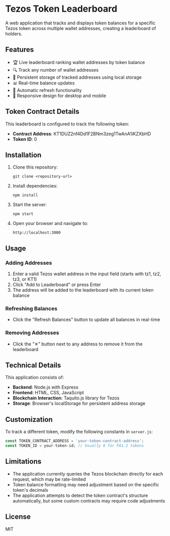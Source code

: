 # Tezos Token Leaderboard

A web application that tracks and displays token balances for a specific Tezos token across multiple wallet addresses, creating a leaderboard of holders.

## Features

- 🏆 Live leaderboard ranking wallet addresses by token balance
- 🔍 Track any number of wallet addresses
- 💾 Persistent storage of tracked addresses using local storage
- 📊 Real-time balance updates
- 🔄 Automatic refresh functionality
- 📱 Responsive design for desktop and mobile

## Token Contract Details

This leaderboard is configured to track the following token:
- **Contract Address**: KT1DUZ2nf4Dd1F2BNm3zeg1TwAnA1iKZXbHD
- **Token ID**: 0

## Installation

1. Clone this repository:
   ```
   git clone <repository-url>
   ```

2. Install dependencies:
   ```
   npm install
   ```

3. Start the server:
   ```
   npm start
   ```

4. Open your browser and navigate to:
   ```
   http://localhost:3000
   ```

## Usage

### Adding Addresses

1. Enter a valid Tezos wallet address in the input field (starts with tz1, tz2, tz3, or KT1)
2. Click "Add to Leaderboard" or press Enter
3. The address will be added to the leaderboard with its current token balance

### Refreshing Balances

- Click the "Refresh Balances" button to update all balances in real-time

### Removing Addresses

- Click the "✕" button next to any address to remove it from the leaderboard

## Technical Details

This application consists of:

- **Backend**: Node.js with Express
- **Frontend**: HTML, CSS, JavaScript
- **Blockchain Interaction**: Taquito.js library for Tezos
- **Storage**: Browser's localStorage for persistent address storage

## Customization

To track a different token, modify the following constants in `server.js`:

```javascript
const TOKEN_CONTRACT_ADDRESS = 'your-token-contract-address';
const TOKEN_ID = your-token-id; // Usually 0 for FA1.2 tokens
```

## Limitations

- The application currently queries the Tezos blockchain directly for each request, which may be rate-limited
- Token balance formatting may need adjustment based on the specific token's decimals
- The application attempts to detect the token contract's structure automatically, but some custom contracts may require code adjustments

## License

MIT 